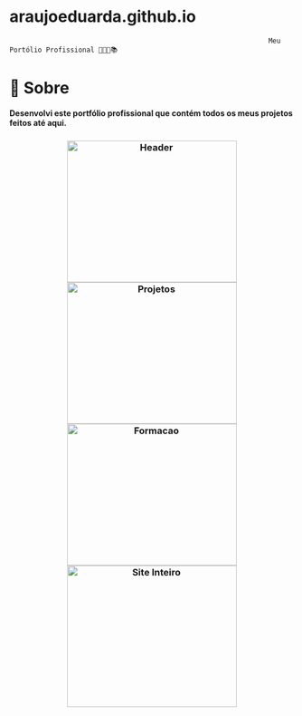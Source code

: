 # araujoeduarda.github.io

                                                                    Meu Portólio Profissional 👩🏼‍💻📚
                                                                    
                                                                    
# 🔎 **Sobre**
  <p><strong>Desenvolvi este portfólio profissional que contém todos os meus projetos feitos até aqui.</strong><p>
   <h3 align="center">
    <img src="https://user-images.githubusercontent.com/113942221/212449883-c94a86bb-8268-4a46-8218-1558e43a3902.png" width="300" height="250" alt="Header">
    <img src="https://user-images.githubusercontent.com/113942221/212449910-c0e29dd1-7cd5-4a6d-95f5-7dc83ac868fe.png" width="300" height="250" alt="Projetos">
    <img src="(https://user-images.githubusercontent.com/113942221/212449921-44152c03-534f-4468-81e8-7c09ad8d514e.png" width="300" height="250" alt="Formacao">
     <img src="(https://user-images.githubusercontent.com/113942221/212449943-0f62b980-ed07-4efd-94fa-d63322d43738.png" width="300" height="250" alt="Site Inteiro">
</h3>



